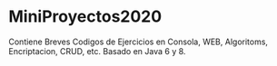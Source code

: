 # MiniProyectos2020


Contiene Breves Codigos de Ejercicios en Consola, WEB, Algoritoms, Encriptacion, CRUD, etc.
Basado en Java 6 y 8.
